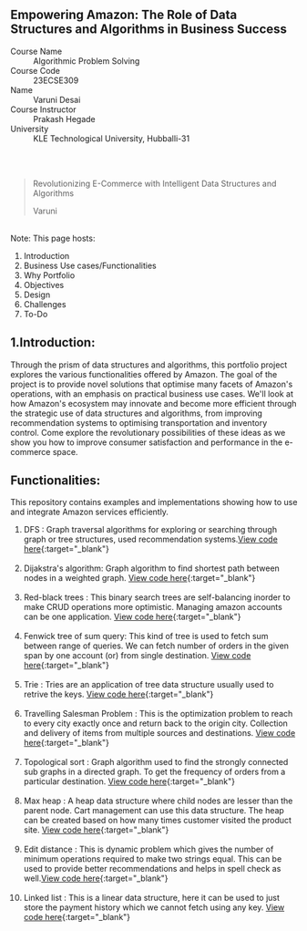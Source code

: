 ## Empowering Amazon: The Role of Data Structures and Algorithms in Business Success
<dl>
<dt>Course Name</dt>
<dd>Algorithmic Problem Solving</dd>
<dt>Course Code</dt>
<dd>23ECSE309</dd>
<dt>Name</dt>
<dd>Varuni Desai </dd>
<dt>Course Instructor</dt>
<dd>Prakash Hegade</dd>
<dt>University</dt>
<dd>KLE Technological University, Hubballi-31</dd>
</dl>

<br><br>
> Revolutionizing E-Commerce with Intelligent Data Structures and Algorithms
>
> Varuni

<br>
Note:
This page hosts:

1. Introduction
2. Business Use cases/Functionalities
3. Why Portfolio
4. Objectives
5. Design
6. Challenges
7. To-Do
## 1.Introduction:
Through the prism of data structures and algorithms, this portfolio project explores the various functionalities offered by Amazon. The goal of the project is to provide novel solutions that optimise many facets of Amazon's operations, with an emphasis on practical business use cases. We'll look at how Amazon's ecosystem may innovate and become more efficient through the strategic use of data structures and algorithms, from improving recommendation systems to optimising transportation and inventory control. Come explore the revolutionary possibilities of these ideas as we show you how to improve consumer satisfaction and performance in the e-commerce space.

## Functionalities:
This repository contains examples and implementations showing how to use and integrate Amazon services efficiently.


1. DFS : Graph traversal algorithms for exploring or searching through graph or tree structures, used recommendation systems.[View code here]( https://github.com/Varuni387/Amazon.github.io/blob/main/Codes/dfs.cpp){:target="_blank"}<br><br>
2. Dijakstra's algorithm: Graph algorithm to find shortest path between nodes in a weighted graph. [View code here]( https://github.com/Varuni387/Amazon.github.io/blob/main/Codes/dijakstra.cpp){:target="_blank"}<br><br>
3. Red-black trees : This binary search trees are self-balancing inorder to make CRUD operations more optimistic. Managing amazon accounts can be one application. [View code here]( https://github.com/Varuni387/Amazon.github.io/blob/main/Codes/redBlack.cpp){:target="_blank"}<br><br>
4. Fenwick tree of sum query: This kind of tree is used to fetch sum between range of queries. We can fetch number of orders in the given span by one account (or) from single destination. [View code here]( https://github.com/Varuni387/Amazon.github.io/blob/main/Codes/fenwick.cpp){:target="_blank"}<br><br>
5. Trie : Tries are an application of tree data structure usually used to retrive the keys. [View code here]( https://github.com/Varuni387/Amazon.github.io/blob/main/Codes/trie.cpp){:target="_blank"}<br><br>
6. Travelling Salesman Problem : This is the optimization problem to reach to every city exactly once and return back to the origin city. Collection and delivery of items from multiple sources and destinations. [View code here]( https://github.com/Varuni387/Amazon.github.io/blob/main/Codes/travellingSP.cpp){:target="_blank"}<br><br>
7. Topological sort : Graph algorithm used to find the strongly connected sub graphs in a directed graph. To get the frequency of orders from a particular destination. [View code here]( https://github.com/Varuni387/Amazon.github.io/blob/main/Codes/topologicalSorting.cpp){:target="_blank"}<br><br>
8. Max heap : A heap data structure where child nodes are lesser than the parent node. Cart management can use this data structure. The heap can be created based on how many times customer visited the product site. [View code here]( https://github.com/Varuni387/Amazon.github.io/blob/main/Codes/maxHeap.cpp){:target="_blank"}<br><br>
9. Edit distance : This is dynamic problem which gives the number of minimum operations required to make two strings equal. This can be used to provide better recommendations and helps in spell check as well.[View code here]( https://github.com/Varuni387/Amazon.github.io/blob/main/Codes/editDistance.cpp){:target="_blank"}<br><br>
10. Linked list : This is a linear data structure, here it can be used to just store the payment history which we cannot fetch using any key. [View code here]( https://github.com/Varuni387/Amazon.github.io/blob/main/Codes/addAtEnd.cpp){:target="_blank"}<br><br>
